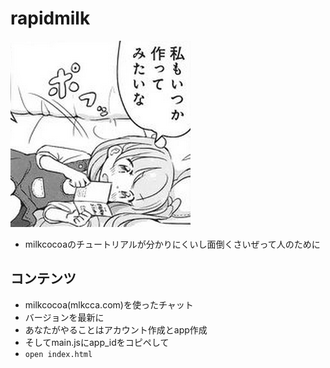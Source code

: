 # rapidmilk

![newgame](./newgame.png)

- milkcocoaのチュートリアルが分かりにくいし面倒くさいぜって人のために

## コンテンツ

- milkcocoa(mlkcca.com)を使ったチャット
- バージョンを最新に
- あなたがやることはアカウント作成とapp作成
- そしてmain.jsにapp_idをコピペして
- `open index.html`
